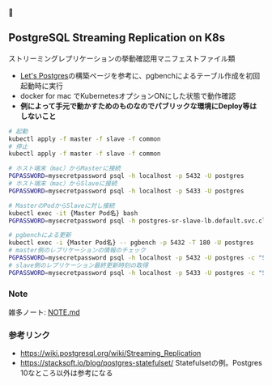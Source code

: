 
## PostgreSQL Streaming Replication on K8s

ストリーミングレプリケーションの挙動確認用マニフェストファイル類  
- [Let's Postgres](https://lets.postgresql.jp/documents/technical/replication/1)の構築ページを参考に、pgbenchによるテーブル作成を初回起動時に実行  
- docker for mac でKubernetesオプションONにした状態で動作確認  
- **例によって手元で動かすためのものなのでパブリックな環境にDeploy等はしないこと**  

```sh
# 起動
kubectl apply -f master -f slave -f common
# 停止
kubectl apply -f master -f slave -f common
```

```sh
# ホスト端末（mac）からMasterに接続
PGPASSWORD=mysecretpassword psql -h localhost -p 5432 -U postgres
# ホスト端末（mac）からSlaveに接続
PGPASSWORD=mysecretpassword psql -h localhost -p 5433 -U postgres

# MasterのPodからSlaveに対し接続
kubectl exec -it {Master Pod名} bash
PGPASSWORD=mysecretpassword psql -h postgres-sr-slave-lb.default.svc.cluster.local -p 5433 -U postgres
```

```sh
# pgbenchによる更新
kubectl exec -i {Master Pod名} -- pgbench -p 5432 -T 180 -U postgres
# master側のレプリケーションの情報のチェック
PGPASSWORD=mysecretpassword psql -h localhost -p 5432 -U postgres -c "SELECT * FROM pg_stat_replication"
# slave側のレプリケーション最終更新時刻の取得
PGPASSWORD=mysecretpassword psql -h localhost -p 5433 -U postgres -c "SELECT pg_last_xact_replay_timestamp()"
```


### Note
雑多ノート: [NOTE.md](./NOTE.md)

### 参考リンク
- https://wiki.postgresql.org/wiki/Streaming_Replication 
- https://stacksoft.io/blog/postgres-statefulset/ Statefulsetの例。Postgres 10なところ以外は参考になる
